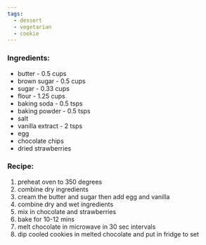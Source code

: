 ```yaml
---
tags:
  - dessert
  - vegetarian
  - cookie
---
```

### Ingredients:
- butter - 0.5 cups
- brown sugar - 0.5 cups
- sugar - 0.33 cups
- flour - 1.25 cups
- baking soda - 0.5 tsps
- baking powder - 0.5 tsps
- salt
- vanilla extract - 2 tsps
- egg
- chocolate chips
- dried strawberries

### Recipe:
1. preheat oven to 350 degrees
2. combine dry ingredients
3. cream the butter and sugar then add egg and vanilla
4. combine dry and wet ingredients
5. mix in chocolate and strawberries
6. bake for 10-12 mins
7. melt chocolate in microwave in 30 sec intervals
8. dip cooled cookies in melted chocolate and put in fridge to set